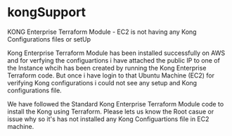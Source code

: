 # kongSupport

   KONG Enterprise Terraform Module -  EC2 is not having any Kong Configurations files or setUp
   
   Kong Enterprise Terraform Module has been installed successfully on AWS and for verfying the configuartions i have attached the public IP to one of the Instance whcih has been created by running the Kong Enterprise Terraform code. But once i have login to that Ubuntu Machine (EC2) for verifying Kong configurations i could not see any setup and Kong configurations file.
   
   We have followed the Standard Kong Enterprise Terraform Module code to install the Kong using Terraform. Please lets us know the Root casue or issue why so it's has not installed any Kong Configuartions file in EC2 machine.
   



